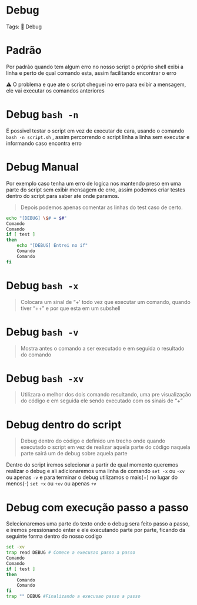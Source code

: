 # Debug

Tags: 🐞 Debug

# Padrão

Por padrão quando tem algum erro no nosso script o próprio shell exibi a linha e perto de qual comando esta, assim facilitando encontrar o erro

<aside>
⚠️ O problema e que ate o script cheguei no erro para exibir a mensagem, ele vai executar os comandos anteriores

</aside>

# Debug `bash -n`

E possivel testar o script em vez de executar de cara, usando o comando `bash -n script.sh` , assim percorrendo o script linha a linha sem executar e informando caso encontra erro

# Debug Manual

Por exemplo caso tenha um erro de logica nos mantendo preso em uma parte do script sem exibir mensagem de erro, assim podemos criar testes dentro do script para saber ate onde paramos.

> Depois podemos apenas comentar as linhas do test caso de certo.
> 

```bash
echo "[DEBUG] \$# = $#"
Comando
Comando
if [ test ]
then
	echo "[DEBUG] Entrei no if"
	Comando
	Comando
fi
```

# Debug `bash -x`

> Colocara um sinal de “+’ todo vez que executar um comando, quando tiver “++” e por que esta em um subshell
> 

# Debug `bash -v`

> Mostra antes o comando a ser executado e em seguida o resultado do comando
> 

# Debug `bash -xv`

> Utilizara o melhor dos dois comando resultando, uma pre visualização do código e em seguida ele sendo executado com os sinais de “+”
> 

# Debug dentro do script

> Debug dentro do código e definido um trecho onde quando executado o script em vez de realizar aquela parte do código naquela parte sairá um de debug sobre aquela parte
> 

Dentro do script iremos selecionar a partir de qual momento queremos realizar o debug e ali adicionaremos uma linha de comando `set -x`  ou `-xv` ou apenas `-v` e para terminar o debug utilizamos o mais(+) no lugar do menos(-) `set +x` ou `+xv` ou apenas `+v`

# Debug com execução passo a passo

Selecionaremos uma parte do texto onde o debug sera feito passo a passo, e iremos pressionando enter e ele executando parte por parte, ficando da seguinte forma dentro do nosso codigo

```bash
set -xv
trap read DEBUG # Comece a execusao passo a passo
Comando
Comando
if [ test ]
then
	Comando
	Comando
fi
trap "" DEBUG #Finalizando a execusao passo a passo
```